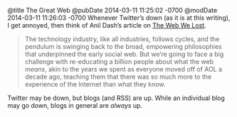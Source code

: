 @title The Great Web
@pubDate 2014-03-11 11:25:02 -0700
@modDate 2014-03-11 11:26:03 -0700
Whenever Twitter’s down (as it is at this writing), I get annoyed, then think of Anil Dash’s article on [The Web We Lost](http://dashes.com/anil/2012/12/the-web-we-lost.html).

>The technology industry, like all industries, follows cycles, and the pendulum is swinging back to the broad, empowering philosophies that underpinned the early social web. But we’re going to face a big challenge with re-educating a billion people about what the web *means*, akin to the years we spent as everyone moved off of AOL a decade ago, teaching them that there was so much more to the experience of the Internet than what they know.

Twitter may be down, but blogs (and RSS) are up. While an individual blog may go down, blogs in general are *always* up.
